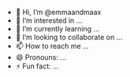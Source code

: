 - 👋 Hi, I’m @emmaandmaax
- 👀 I’m interested in ...
- 🌱 I’m currently learning ...
- 💞️ I’m looking to collaborate on ...
- 📫 How to reach me ...
- 😄 Pronouns: ...
- ⚡ Fun fact: ...

<!---
emmaandmaax/emmaandmaax is a ✨ special ✨ repository because its `README.md` (this file) appears on your GitHub profile.
You can click the Preview link to take a look at your changes.
--->
